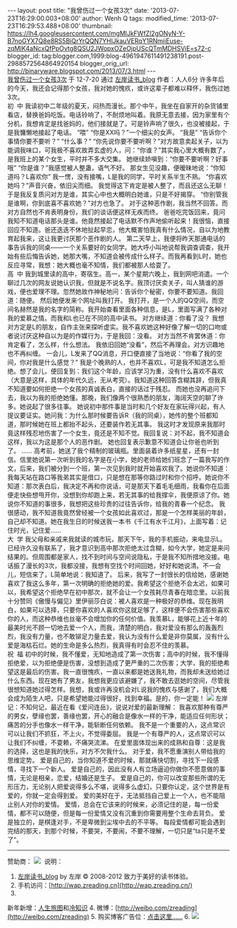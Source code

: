 --- layout: post title: "我曾伤过一个女孩3次" date:
'2013-07-23T16:29:00.003+08:00' author: Wenh Q tags: modified\_time:
'2013-07-23T16:29:53.488+08:00' thumbnail:
https://lh4.googleusercontent.com/mgMlJkFWfZl2gONyN-Y-B7noGYX7Q8e8RS5BiQrYrQQN7YHlJkauVERqY1RNmiiEuse-zqMlK4aNcxQfPpOvtg8QSU2JWopxOZeOjpUScQTmMDHSViE=s72-c
blogger\_id:
tag:blogger.com,1999:blog-4961947611491238191.post-2988572564864920154
blogger\_orig\_url: http://binaryware.blogspot.com/2013/07/3.html ---
[\
我曾伤过一个女孩3次](http://www.zreading.cn/archives/3093.html)
于 12-7-20 通过 [左岸读书\_blog](http://www.zreading.cn/) 作者：人人6分
许多年后的今天，我还会记得那个女孩，我对她的愧疚，或许这辈子都难以释怀，我伤过她3次。
\
初  中
我读初中二年级的夏天，闷热而漫长。那个中午，我坐在自家开的杂货铺里看店，替换爸妈吃饭。电话铃响了，不耐烦地叫着。我原无意去接，因为家里有个分机，我想肯定是找爸妈的，他们接就是了。可是铃声响了很久，也没被接起，于是我慵懒地接起了电话。
“喂”
“你是XX吗？”一个细尖的女声。
“我是”
“告诉你个事情你要不要听？”
“什么事？”
“你先说你要不要听啊？”对方故意卖起关子，以为能调我味口，可我极不喜欢故弄玄虚的人，问：“你谁？”其实我心里大概有数了，是我班上的某个女生，平时并不多大交集。
她继续娇嗔到：“你要不要听啊？好事哦”
“你是谁？”我感觉被人整蛊，语气不好。
那女生见没趣，便暧昧地说：“你知道吗？L喜欢你”
我一愣，没有接嘴，L是我的同学，平时关系半生不熟。
“你喜欢她吗？”声音兴奋，依旧尖而细。
我觉得这下肯定是被人整了，而且还这么无聊！于是我反复质问对方是谁，其实心中也大概明白她谁，只是不好揭穿。
“你别管我是谁啊，你到底喜不喜欢她？”对方也急了。
对于这种恶作剧，我当然不回答。而对方自然也不肯表明身份，我们的谈话便这样无疾而终。
爸爸吃完饭回来，竟问我知不知道电话那头是谁。他竟然接起了电话默不作声地偷听起来！我很恼，直接回应不知道。爸还迭迭不休地扯起早恋，他大概害怕我真有什么情况，自以为地教育起我来，这让我更讨厌那个恶作剧的人。
第二天早上，我便将昨天那通电话的事告诉我的同桌——一个关系要好的女同学。她大呼小叫地说帮我调查调查，我开始有些后悔告诉她，她那大嘴，不知道会被传成什么样子。而我再看到L时，她也反应寻常，我想：她大概也毫不知情，我们都被那人给耍了。
\
高  中
我到城里读的高中，寄宿生。高一，某个星期六晚上，我到网吧消遣。一个聊过几次的网友说她认识我，但就是不说名字。我顶讨厌卖关子，叫人猜谁的游戏，便也爱理不理。忽然她故作神秘地问：告诉你个秘密，你要不要知道。我回道：随便。
然后她便发来个网址叫我打开。
我打开，是一个人的QQ空间，而空间名赫然是我的名字的简称。我开始查看里面各种信息，是L，里面写满了各种对我的爱慕之情。而我和L也已在不同的高中读书。
对方继续道：你看了没？
我想对方定是L的朋友，自作主张来探听虚实。我不喜欢她这种好像了解一切的口吻或者说讨厌这种自以为是的作媒行为，于是我回：没看。
对方当然不肯罢休道：你肯定看了，怎么样，什么想法。
我依旧回她“没看”，然后不再理会。对方识趣地也不再纠缠。
一会儿，L发来了QQ消息，开口便直接了当地说：“你看了我的空间，你对我是什么感觉？”
我是个晚熟的人，也并不喜欢L，可是我不知道怎么拒绝。想了会儿，便回复到：我们这个年龄，应该学习为重，没有什么喜欢不喜欢（大意是这样，具体的年代久远，无从考究）。我知道这种回答含糊其辞，但我真不知道要如何拒绝一个女孩的真诚表白，直接的话过于残忍。
而她也没再追问下去，我以为我的拒绝她懂。那晚，我们像两个很熟悉的朋友，海阔天空的聊了许多。她说起了很多往事。
她说初中那件事是当时和几个好友在家玩得兴起，有人提议要证实。她问我：为什么那时候要告诉R（我的同桌），她传的整个班都知道，那时候她在班上都抬不起头，还要装作若无其事。
我这时才发现原来我那时竟这样残忍地伤害了一个女生，竟还是不知不觉。我回复说：对不起，我不知道会这样，我以为这是那个人的恶作剧。
她也回复表示歉意不知道会让你爸也听到了。
……
高考前，她送了我个精制的玻璃瓶。里面装着许多纸星星，还有一封信。信里她说第一次听到我的名字是在小学，她的老师给她们班念了一篇我写的作文，后来，我们被分到一个班，第一次见到我时就开始喜欢我了。她说你不知道：我每天站在路口等我弟其实是借口，只是想在那等你路过时和你个招呼。她说你不知道：那次表白后，我决定不再和你说话，可是那天下着毛毛细雨，我看你在后面便走快些想甩开你，没想到你却跑上来，若无其事的给我撑伞，我便原谅了你。她说你不知道的事很多，我想把这些珍贵的过往告诉你，给我的青春一个纪念。
我很感动，我不知道我竟然曾经被一个女孩如此喜欢过，那是一个怎样美丽的年龄，自己却不知道。她在我生日的时候送我一本书《千江有水千江月》，上面写着：记住时光，记住爱……
\
大  学
我父母和亲戚来我就读的城市玩，那天下午，我的手机振动，来电显示L。已经许久没有联系了，我才意识到高中那次拒绝太过含糊，如今大学，她定是来问结果的。但周围都是家人，找不到时间与空间说隐私，于是我不知所措地没接。电话振了漫长的3次，我都没接，我想有空找个时间回她，好好和她说清。不一会儿，短信来了，L简单地说：我知道了。
后来，我写了一封很长的信给她，感谢她喜欢了我这么多年，第一次明确的拒绝她的爱。我希望这个拒绝不会太迟，如果可以，我希望这个拒绝早在初中那次，就不会让一个女孩耗尽青春在暗恋里。以前我十分赞同《傲慢与偏见》里伊丽莎白说：被人喜欢是一种极好的恭维。现在我明白，如果可以选择，只要你喜欢的人喜欢你这就足够了，这样便不会伤害那些喜欢你的人，而这种恭维也丝毫不会增加你的任何价值。我羡慕L，能够花上近十年的最美时光不顾一切地去爱一个人，而我，清楚的明白，我对爱没有那么的轰轰烈烈，我没有力量，也不敢铆足力量去爱，我认为没有什么爱是非你莫属，没有什么爱是海枯石烂。她的生命是多么热烈，我真得有时会忍不住的羡慕。
\
祝  福
初中的时候，我不懂爱，无知地造成了第一次伤害；高中的时候，我不懂得拒绝爱，以为拒绝便是伤害，没想到造成了更严重的二次伤害；大学，我的拒绝希望这是最后的伤害。我一直很愧疚，一直以来都是她送我礼物，而我却未送给她过什么东西。现在她有了男友，我想我更应该避嫌了，我不敢去逛她的空间，尽管我很想知道她过得怎样。我想，我或许再没机会对L说我的愧疚与感谢了，我们大概会成为陌生人吧，只是希望她能过得很好，找到幸福。是的，你一定能！
![](https://lh4.googleusercontent.com/mgMlJkFWfZl2gONyN-Y-B7noGYX7Q8e8RS5BiQrYrQQN7YHlJkauVERqY1RNmiiEuse-zqMlK4aNcxQfPpOvtg8QSU2JWopxOZeOjpUScQTmMDHSViE)
左岸记：不知何记，最近在看《爱问连岳》，说说对爱的最新理解：
我喜欢那种有尊严的男女，孽缘也罢，善缘也罢，开心的融合是像水一样的干净，能适应任何形状；痛苦的分手也像水一样干净，能斩断任何依赖。
我不是一个重要的人，这点常识可以让我们不抓狂，不上火，不觉得委屈。
我是一个有尊严的人，这点常识可以让我们不纠缠，不耍赖，不痛哭流涕。
在爱里面体现出来的成熟和自尊：这是我的选择，这也是我的快乐，对方不欠我什么。
对于爱，我不愿重演别人带给我的思维定势。
爱是自己的，当你知道不爱的时候，那就痛快切割，寻找下一段感情，寻找下一个新人。
爱是自己的，因此没有人有立场逼迫你做你不愿意做的事情，无论是相亲，恋爱，结婚还是生子。
爱是自己的，你可以改变那些所谓的无形压力，无论别人把爱说得多么不堪，说得多么虚幻，只要你认定，这个世界是有爱的，你就一定会得到爱。
爱的美好在于，无法抵挡自己爱上一个人，也不能阻止别人对你的爱情。
爱情，总会在它该来的时候来，必须记住的是，每一份爱情，都不可以随便，但是每一份爱情又没有沉重到你需要用整个生命去背负。
爱是独立的，是棋逢对手，不是卑微到尘埃中去的不平等。
每段爱情都可能会遇到完结的那天，到那个时候，不要哭，不要闹，不要不理解，一切只是“ta只是不爱了”。

* * * * *

赞助商：
![](https://lh3.googleusercontent.com/btjuQP8jM-pQ8k9thdLlvVSuD9IPs7tn-VnCPnS8r9NiRe2foY0TJNarFcBe-mmLqS6DfjDduGTpZK0YMjFE0U0o0mXA2oqvOea3g4mr_aIKJwfUNyo)
 说明：
1. [左岸读书\_blog](http://zreading.cn/) by 左岸 © 2008-2012
致力于美好的读书体验。
2. 手机访问：[http://wap.zreading.cn](http://wap.zreading.cn/)
3.
新年新增：[人生旅图](http://www.zreading.net/)和[冷知识](http://www.zreading.net/lenzhishi)
4. 微博：[http://weibo.com/zreading](http://weibo.com/zreading)
5. 购买博客广告位：[点击这里……](http://www.zreading.cn/about#ad)
6.
![](https://lh6.googleusercontent.com/v3v6Gj_x1_6t8d-kcY4aP3GO_mON09-G94QMT8GUiOqtKcuUDcGOJm8h3iebzn1_ovJ-Ef_ZFWkpHy6VdpK2li2al-ksgnhol8OFDp0TIvPLODr-3UI) 
